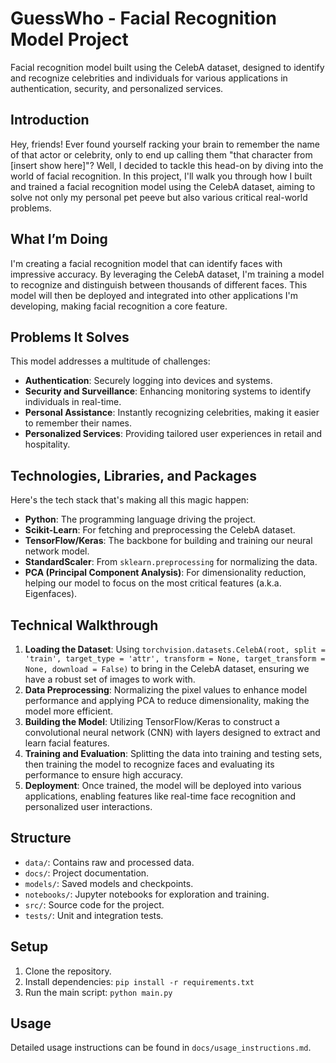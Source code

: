 # GuessWho - Facial Recognition Model Project
Facial recognition model built using the CelebA dataset, designed to identify and recognize celebrities and individuals for various applications in authentication, security, and personalized services.

## Introduction
Hey, friends! Ever found yourself racking your brain to remember the name of that actor or celebrity, only to end up calling them "that character from [insert show here]"? Well, I decided to tackle this head-on by diving into the world of facial recognition. In this project, I'll walk you through how I built and trained a facial recognition model using the CelebA dataset, aiming to solve not only my personal pet peeve but also various critical real-world problems.

## What I’m Doing
I'm creating a facial recognition model that can identify faces with impressive accuracy. By leveraging the CelebA dataset, I'm training a model to recognize and distinguish between thousands of different faces. This model will then be deployed and integrated into other applications I'm developing, making facial recognition a core feature.

## Problems It Solves
This model addresses a multitude of challenges:
- **Authentication**: Securely logging into devices and systems.
- **Security and Surveillance**: Enhancing monitoring systems to identify individuals in real-time.
- **Personal Assistance**: Instantly recognizing celebrities, making it easier to remember their names.
- **Personalized Services**: Providing tailored user experiences in retail and hospitality.

## Technologies, Libraries, and Packages
Here's the tech stack that's making all this magic happen:
- **Python**: The programming language driving the project.
- **Scikit-Learn**: For fetching and preprocessing the CelebA dataset.
- **TensorFlow/Keras**: The backbone for building and training our neural network model.
- **StandardScaler**: From `sklearn.preprocessing` for normalizing the data.
- **PCA (Principal Component Analysis)**: For dimensionality reduction, helping our model to focus on the most critical features (a.k.a. Eigenfaces).

## Technical Walkthrough
1. **Loading the Dataset**: Using `torchvision.datasets.CelebA(root, split = 'train', target_type = 'attr', transform = None, target_transform = None, download = False)` to bring in the CelebA dataset, ensuring we have a robust set of images to work with.
2. **Data Preprocessing**: Normalizing the pixel values to enhance model performance and applying PCA to reduce dimensionality, making the model more efficient.
3. **Building the Model**: Utilizing TensorFlow/Keras to construct a convolutional neural network (CNN) with layers designed to extract and learn facial features.
4. **Training and Evaluation**: Splitting the data into training and testing sets, then training the model to recognize faces and evaluating its performance to ensure high accuracy.
5. **Deployment**: Once trained, the model will be deployed into various applications, enabling features like real-time face recognition and personalized user interactions.

## Structure
- `data/`: Contains raw and processed data.
- `docs/`: Project documentation.
- `models/`: Saved models and checkpoints.
- `notebooks/`: Jupyter notebooks for exploration and training.
- `src/`: Source code for the project.
- `tests/`: Unit and integration tests.

## Setup
1. Clone the repository.
2. Install dependencies: `pip install -r requirements.txt`
3. Run the main script: `python main.py`

## Usage
Detailed usage instructions can be found in `docs/usage_instructions.md`.